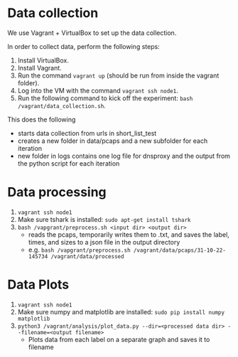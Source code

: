 # Data collection 

We use Vagrant + VirtualBox to set up the data collection. 

In order to collect data, perform the following steps:

1. Install VirtualBox.
2. Install Vagrant.
3. Run the command `vagrant up` (should be run from inside the vagrant folder).
4. Log into the VM with the command `vagrant ssh node1`.
5. Run the following command to kick off the experiment: `bash /vagrant/data_collection.sh`.

This does the following
- starts data collection from urls in short_list_test
- creates a new folder in data/pcaps and a new subfolder for each iteration
- new folder in logs contains one log file for dnsproxy and the output from the python script for each iteration

# Data processing
1. `vagrant ssh node1`
2. Make sure tshark is installed: `sudo apt-get install tshark`
3. `bash /vapgrant/preprocess.sh <input dir> <output dir>`
   - reads the pcaps, temporarily writes them to .txt, and saves the label, times, and sizes to a json file in the output directory
   - e.g. `bash /vapgrant/preprocess.sh /vagrant/data/pcaps/31-10-22-145734 /vagrant/data/processed`

# Data Plots
1. `vagrant ssh node1`
2. Make sure numpy and matplotlib are installed: `sudo pip install numpy matplotlib`
3. `python3 /vagrant/analysis/plot_data.py --dir=<processed data dir> --filename=<output filename>`
   - Plots data from each label on a separate graph and saves it to filename